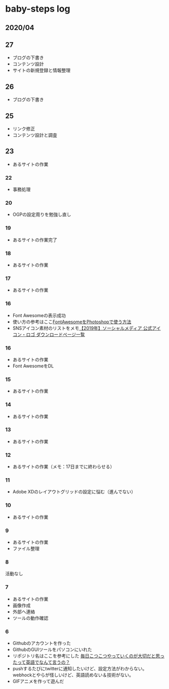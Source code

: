 
# baby-steps log

## 2020/04

## 27

* ブログの下書き
* コンテンツ設計
* サイトの新規登録と情報整理

## 26

* ブログの下書き

## 25

* リンク修正
* コンテンツ設計と調査

## 23

* あるサイトの作業

### 22

* 事務処理

### 20

* OGPの設定周りを勉強し直し

### 19

* あるサイトの作業完了

### 18

* あるサイトの作業

### 17

* あるサイトの作業

### 16

* Font Awesomeの表示成功
* 使い方の参考はここ[FontAwesomeをPhotoshopで使う方法](http://2ldk-yck.com/photoshop002/)
* SNSアイコン素材のリストをメモ[【2019年】ソーシャルメディア 公式アイコン・ロゴ ダウンロードページ一覧](http://hyugarin.com/2707/)

### 16

* あるサイトの作業
* Font AwesomeをDL

### 15

* あるサイトの作業

### 14

* あるサイトの作業

### 13

* あるサイトの作業

### 12

* あるサイトの作業（メモ：17日までに終わらせる）

### 11

* Adobe XDのレイアウトグリッドの設定に悩む（進んでない）

### 10

* あるサイトの作業

### 9

* あるサイトの作業
* ファイル整理

### 8

活動なし

### 7

* あるサイトの作業
* 画像作成
* 外部へ連絡
* ツールの動作確認

### 6

* Githubのアカウントを作った
* GithubのGUIツールをパソコンにいれた
* リポジトリ名はここを参考にした [毎日こつこつやっていくのが大切だと思ったって英語でなんて言うの？](https://eikaiwa.dmm.com/uknow/questions/38944/)
* pushするたびにtwitterに通知したいけど、設定方法がわからない。webhockとやらが怪しいけど、英語読めない＆技術がない。
* GIFアニメを作って遊んだ